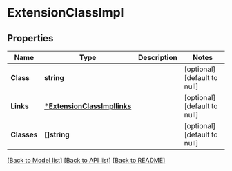 # ExtensionClassImpl

## Properties
Name | Type | Description | Notes
------------ | ------------- | ------------- | -------------
**Class** | **string** |  | [optional] [default to null]
**Links** | [***ExtensionClassImpllinks**](ExtensionClassImpllinks.md) |  | [optional] [default to null]
**Classes** | **[]string** |  | [optional] [default to null]

[[Back to Model list]](../README.md#documentation-for-models) [[Back to API list]](../README.md#documentation-for-api-endpoints) [[Back to README]](../README.md)


